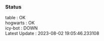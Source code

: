 ### Status


table : OK  
hogwarts : OK  
icy-bot : DOWN  
Latest Update : 2023-08-02 19:05:46.233108
